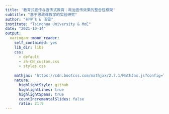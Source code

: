 ```yaml
---
title: '教育式宣传与宣传式教育：政治宣传效果的整合性框架'
subtitle: "基于思政课教学的实验研究"
author: "孙宇飞 & 汤霓"
institute: "Tsinghua University & MoE"
date: "2021-10-14"
output:
  xaringan::moon_reader:
    self_contained: yes
    lib_dir: libs
    css: 
      - default
      - zh-CN_custom.css
      - styles.css
    
    mathjax: "https://cdn.bootcss.com/mathjax/2.7.1/MathJax.js?config=TeX-MML-AM_HTMLorMML"
    nature:
      highlightStyle: github
      highlightLines: true
      highlightSpans: true
      countIncrementalSlides: false
      ratio: 21:9
---
```

